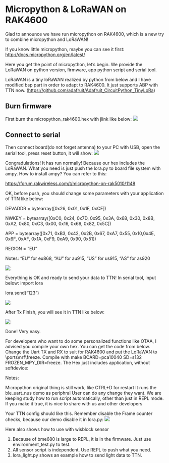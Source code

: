 # Micropython & LoRaWAN on RAK4600 

Glad to announce we have run micropython on RAK4600, which is a new try to combine micropython and LoRaWAN!

If you know little micropython, maybe you can see it first:
http://docs.micropython.org/en/latest/

Here you get the point of micropython, let’s begin. We provide the LoRaWAN on python version, firmware, app python script and serial tool.

LoRaWAN is a tiny loRaWAN realized by python from below and I have modified bsp part in order to adapt to RAK4600. It just supports ABP with TTN now. (https://github.com/adafruit/Adafruit_CircuitPython_TinyLoRa)

## Burn firmware

First burn the micropython_rak4600.hex with jlink like below:
![](https://github.com/RAKWireless/Wisblock/blob/master/RAK4600/image/burn.png)

## Connect to serial

Then connect board(do not forget antenna) to your PC with USB, open the serial tool, press reset button, it will show:
![](https://github.com/RAKWireless/Wisblock/blob/master/RAK4600/image/serial.png)

Congradulations! It has run normally! Because our hex includes the LoRaWAN. What you need is just push the lora.py to board file system with ampy. How to install ampy? You can refer to this:

https://forum.rakwireless.com/t/micropython-on-rak5010/1148

OK, before push, you should change some parameters with your application of TTN like below:

DEVADDR = bytearray([0x26, 0x01, 0x1F, 0xCF])

NWKEY = bytearray([0xC0, 0x24, 0x7D, 0x95, 0x3A, 0x68, 0x30, 0x8B, 0xA2, 0x80, 0xC3, 0x00, 0x16, 0x69, 0x82, 0x5C])

APP = bytearray([0x71, 0xB3, 0x42, 0x2B, 0x67, 0xA7, 0x55, 0x10,0x4E, 0x6F, 0xAF, 0x1A, 0xF9, 0xA9, 0x90, 0x51])

REGION = “EU”

Notes: “EU” for eu868, “AU” for au915, “US” for us915, “AS” for as920

![](https://github.com/RAKWireless/Wisblock/blob/master/RAK4600/image/repl.png)

Everything is OK and ready to send your data to TTN! In serial tool, input below:
import lora

lora.send(“123”)

![](https://github.com/RAKWireless/Wisblock/blob/master/RAK4600/image/test.png)

After Tx Finish, you will see it in TTN like below:

![](https://github.com/RAKWireless/Wisblock/blob/master/RAK4600/image/ttn.png)

Done! Very easy.

For developers who want to do some personalized functions like OTAA, I advised you compile your own hex. You can get the code from below. Change the Uart TX and RX to suit for RAK4600 and put the LoRaWAN to \ports\nrf\freeze. Compile with make BOARD=pca10040 SD=s132 FROZEN_MPY_DIR=freeze. The Hex just includes application, without softdevice:


Notes:

Micropython original thing is still work, like CTRL+D for restart
It runs the ble_uart_nus demo as periphral
User can do any change they want.
We are keeping study how to run script automatically, other than just in REPL mode. If you make it true, it is nice to share with us and other developers

Your TTN config should like this. Remember disable the Frame counter checks, because our demo disable it in lora.py:
![](https://github.com/RAKWireless/Wisblock/blob/master/RAK4600/image/abp.png)

Here also shows how to use with wisblock sensor

1. Because of bme680 is large to REPL, it is in the firmware. Just use environment_test.py to test.
2. All sensor script is independent. Use REPL to push what you need.
3. lora_light.py shows an example how to send light data to TTN.
